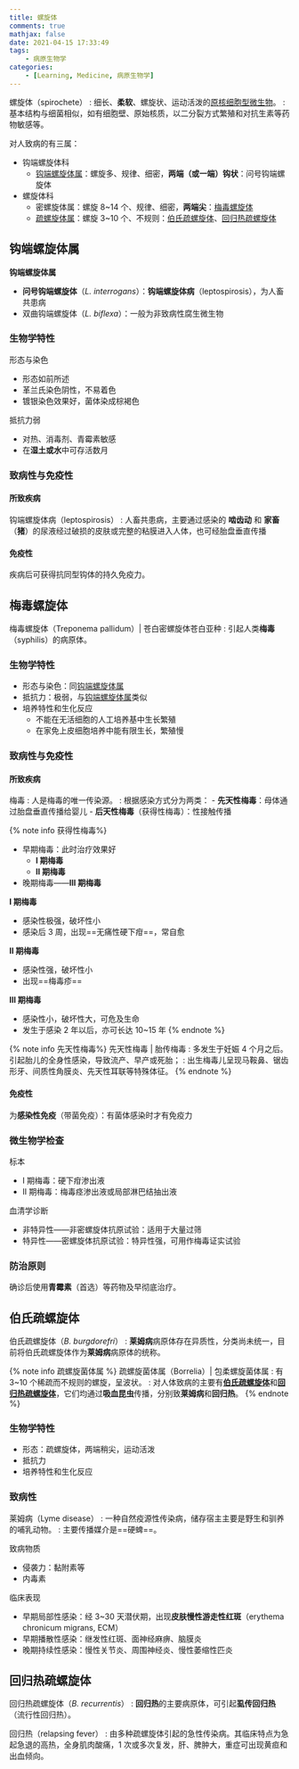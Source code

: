 ```yaml
---
title: 螺旋体
comments: true
mathjax: false
date: 2021-04-15 17:33:49
tags:
    - 病原生物学
categories:
    - [Learning, Medicine, 病原生物学]
---
```


螺旋体（spirochete）
: 细长、**柔软**、螺旋状、运动活泼的<a href="{% post_path 病原生物学 %}#微生物">原核细胞型微生物</a>。
: 基本结构与细菌相似，如有细胞壁、原始核质，以二分裂方式繁殖和对抗生素等药物敏感等。

对人致病的有三属：
- 钩端螺旋体科
    - [钩端螺旋体属](#钩端螺旋体属)：螺旋多、规律、细密，**两端（或一端）钩状**：问号钩端螺旋体
- 螺旋体科
    - 密螺旋体属：螺旋 8~14 个、规律、细密，**两端尖**：[梅毒螺旋体](#梅毒螺旋体)
    - [疏螺旋体属](#伯氏疏螺旋体)：螺旋 3~10 个、不规则：[伯氏疏螺旋体](#伯氏疏螺旋体)、[回归热疏螺旋体](#回归热疏螺旋体)

<!-- more -->

## 钩端螺旋体属

**钩端螺旋体属**
- **问号钩端螺旋体**（*L. interrogans*）：**钩端螺旋体病**（leptospirosis），为人畜共患病
- 双曲钩端螺旋体（*L. biflexa*）：一般为非致病性腐生微生物

### 生物学特性

形态与染色
- 形态如前所述
- 革兰氏染色阴性，不易着色
- 镀银染色效果好，菌体染成棕褐色

抵抗力弱
- 对热、消毒剂、青霉素敏感
- 在**湿土或水**中可存活数月

### 致病性与免疫性

#### 所致疾病

钩端螺旋体病（leptospirosis）
: 人畜共患病，主要通过感染的 **啮齿动** 和 **家畜**（**猪**）的尿液经过破损的皮肤或完整的粘膜进入人体，也可经胎盘垂直传播

#### 免疫性

疾病后可获得抗同型钩体的持久免疫力。

## 梅毒螺旋体

梅毒螺旋体（Treponema pallidum）| 苍白密螺旋体苍白亚种
: 引起人类**梅毒**（syphilis）的病原体。

### 生物学特性

- 形态与染色：同[钩端螺旋体属](#钩端螺旋体属)
- 抵抗力：极弱，与[钩端螺旋体属](#钩端螺旋体属)类似
- 培养特性和生化反应
    - 不能在无活细胞的人工培养基中生长繁殖
    - 在家免上皮细胞培养中能有限生长，繁殖慢

### 致病性与免疫性

#### 所致疾病

梅毒
: 人是梅毒的唯一传染源。
: 根据感染方式分为两类：
    - **先天性梅毒**：母体通过胎盘垂直传播给婴儿
    - **后天性梅毒**（获得性梅毒）：性接触传播

{% note info 获得性梅毒%}
- 早期梅毒：此时治疗效果好
    - **Ⅰ 期梅毒**
    - **Ⅱ 期梅毒**
- 晚期梅毒——**Ⅲ 期梅毒**

**Ⅰ 期梅毒**
- 感染性极强，破坏性小
- 感染后 3 周，出现==无痛性硬下疳==，常自愈

**Ⅱ 期梅毒**
- 感染性强，破坏性小
- 出现==梅毒疹==

**Ⅲ 期梅毒**
- 感染性小，破坏性大，可危及生命
- 发生于感染 2 年以后，亦可长达 10~15 年
{% endnote %}

{% note info 先天性梅毒%}
先天性梅毒 | 胎传梅毒
: 多发生于妊娠 4 个月之后。引起胎儿的全身性感染，导致流产、早产或死胎；
: 出生梅毒儿呈现马鞍鼻、锯齿形牙、间质性角膜炎、先天性耳联等特殊体征。
{% endnote %}

#### 免疫性

为**感染性免疫**（带菌免疫）：有菌体感染时才有免疫力

### 微生物学检查

标本
- Ⅰ 期梅毒：硬下疳渗出液
- Ⅱ 期梅毒：梅毒痉渗出液或局部淋巴结抽出液

血清学诊断
- 非特异性——非密螺旋体抗原试验：适用于大量过筛
- 特异性——密螺旋体抗原试验：特异性强，可用作梅毒证实试验

### 防治原则

确诊后使用**青霉素**（首选）等药物及早彻底治疗。

## 伯氏疏螺旋体

伯氏疏螺旋体（*B. burgdorefri*）
: **莱姆病**病原体存在异质性，分类尚未统一，目前将伯氏疏螺旋体作为**莱姆病**病原体的统称。

{% note info 疏螺旋菌体属 %}
疏螺旋菌体属（Borrelia）| 包柔螺旋菌体属
: 有 3~10 个稀疏而不规则的螺旋，呈波状。
: 对人体致病的主要有[**伯氏疏螺旋体**](#伯氏疏螺旋体)和[**回归热疏螺旋体**](#回归热疏螺旋体)，它们均通过**吸血昆虫**传播，分别致**莱姆病**和**回归热**。
{% endnote %}

### 生物学特性

- 形态：疏螺旋体，两端稍尖，运动活泼
- 抵抗力
- 培养特性和生化反应

### 致病性

莱姆病（Lyme disease）
: 一种自然疫源性传染病，储存宿主主要是野生和驯养的哺乳动物。
: 主要传播媒介是==硬蜱==。

致病物质
- 侵袭力：黏附素等
- 内毒素

临床表现
- 早期局部性感染：经 3~30 天潜伏期，出现**皮肤慢性游走性红斑**（erythema chronicum migrans, ECM）
- 早期播散性感染：继发性红斑、面神经麻痹、脑膜炎
- 晚期持续性感染：慢性关节炎、周围神经炎、慢性萎缩性匹炎

## 回归热疏螺旋体

回归热疏螺旋体（*B. recurrentis*）
: **回归热**的主要病原体，可引起**虱传回归热**（流行性回归热）。

回归热（relapsing fever）
: 由多种疏螺旋体引起的急性传染病。其临床特点为急起急退的高热，全身肌肉酸痛，1 次或多次复发，肝、脾肿大，重症可出现黄疸和出血倾向。

